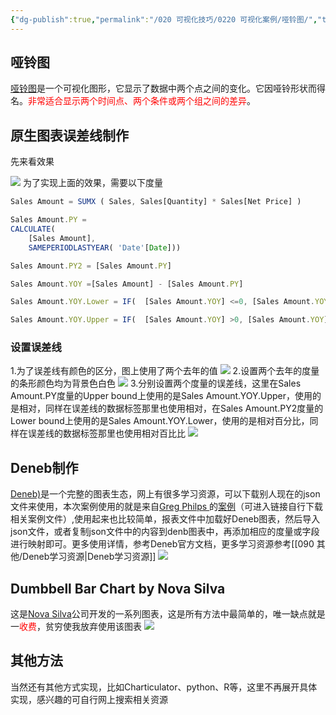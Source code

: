 ```yaml
---
{"dg-publish":true,"permalink":"/020 可视化技巧/0220 可视化案例/哑铃图/","tags":["Denbe","哑铃图","可视化图表","误差线","对比"]}
---
```


## 哑铃图
[哑铃图](https://vis.zone/graph/dumbbell-plot/)是一个可视化图形，它显示了数据中两个点之间的变化。它因哑铃形状而得名。<font color="red">非常适合显示两个时间点、两个条件或两个组之间的差异</font>。

## 原生图表误差线制作
先来看效果

![](https://s2.loli.net/2023/10/24/itSbpgCW2AHBj8a.png)
为了实现上面的效果，需要以下度量
```js
Sales Amount = SUMX ( Sales, Sales[Quantity] * Sales[Net Price] )

Sales Amount.PY =
CALCULATE(
    [Sales Amount],
    SAMEPERIODLASTYEAR( 'Date'[Date]))

Sales Amount.PY2 = [Sales Amount.PY]

Sales Amount.YOY =[Sales Amount] - [Sales Amount.PY]

Sales Amount.YOY.Lower = IF(  [Sales Amount.YOY] <=0, [Sales Amount.YOY] )

Sales Amount.YOY.Upper = IF(  [Sales Amount.YOY] >0, [Sales Amount.YOY] )
```
### 设置误差线
1.为了误差线有颜色的区分，图上使用了两个去年的值
![](https://s2.loli.net/2023/10/24/coGATKbN7vFXOxH.png)
2.设置两个去年的度量的条形颜色均为背景色白色
![](https://s2.loli.net/2023/10/25/xMqoLngsU7Y3hca.png)
3.分别设置两个度量的误差线，这里在Sales Amount.PY度量的Upper bound上使用的是Sales Amount.YOY.Upper，使用的是相对，同样在误差线的数据标签那里也使用相对，在Sales Amount.PY2度量的Lower bound上使用的是Sales Amount.YOY.Lower，使用的是相对百分比，同样在误差线的数据标签那里也使用相对百比比
![](https://s2.loli.net/2023/10/25/6NquoSxPsDangRy.png)

## Deneb制作
[Deneb)](https://deneb-viz.github.io/)是一个完整的图表生态，网上有很多学习资源，可以下载别人现在的json文件来使用，本次案例使用的就是来自[Greg Philps ](https://www.novypro.com/profile_projects/greg-philps856432)的[案例](https://forum.enterprisedna.co/t/deneb-workout-08-dumbbell-chart/40979)（可进入链接自行下载相关案例文件）,使用起来也比较简单，报表文件中加载好Deneb图表，然后导入json文件，或者复制json文件中的内容到denb图表中，再添加相应的度量或字段进行映射即可。更多使用详情，参考Deneb官方文档，更多学习资源参考[[090 其他/Deneb学习资源\|Deneb学习资源]]
![](https://s2.loli.net/2023/10/25/7pTGJhMvo2kc4u8.png)

## Dumbbell Bar Chart by Nova Silva
这是[Nova Silva](https://www.novasilva.com/)公司开发的一系列图表，这是所有方法中最简单的，唯一缺点就是一<font color="red">收费</font>，贫穷使我放弃使用该图表
![](https://s2.loli.net/2023/10/25/uLNbARwjyxHPt1s.png)


## 其他方法
当然还有其他方式实现，比如Charticulator、python、R等，这里不再展开具体实现，感兴趣的可自行网上搜索相关资源 